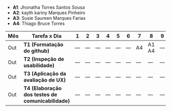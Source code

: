 
- **A1**: Jhonatha Torres Santos Sousa
- **A2**: kayth kariny Marques Pinheiro
- **A3**: Susie Saureen Marques Farias
- **A4**: Thiago Bruce Torres

| Mês | Tarefa x Dia                                       | 1    | 2    | 3    | 4    | 5    | 6    | 7    | 8    | 9    | 10   | 11   | 12   | 13   | 14   | 15   |
|-----|----------------------------------------------------|------|------|------|------|------|------|------|------|------|------|------|------|------|------|------|
| Out | **T1 (Formatação do github)**                      | —    | —    | —    | —    | —    | —    | A4   | A1 A4| —    | A1 A4|   A4 |  -   |  -   |   -  | -    |
| Out | **T2 (Inspeção de usabilidade)**                   | —    | —    | —    | —    | —    | —    | —    | —    | —    | A1 A4|  A4  |   -  |   -  |   -  | -    |
| Out | **T3 (Aplicação da avaliação de UX)**              | —    | —    | —    | —    | —    | —    | —    | —    | —    | —    | -    |  -   |   -  |   -  | -    |
| Out | **T4 (Elaboração dos testes de comunicabilidade)** | —    | —    | —    | —    | —    | —    | —    | —    | —    | —    | -    |  -   |   -  |   -  |   -  |



